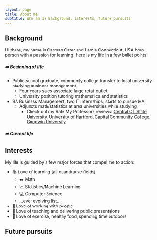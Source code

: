 ```yaml
---
layout: page
title: About me
subtitle: Who am I? Background, interests, future pursuits
---
```


## Background 
Hi there, my name is Carman Cater and I am a Connecticut, USA born person with a passion for learning. Here is my life in a few bullet points!

##### :arrow_right: Beginning of life
- Public school graduate, community college transfer to local university studying business management
  - Four years sales associate large retail outlet
  - University position tutoring mathematics and statistics
- BA Business Management, two IT internships, starts to pursue MA
  - Adjuncts math/statistics at area universities while studying
    - Check out my Rate My Professors reviews: [Central CT State University](https://www.ratemyprofessors.com/professor/2398329), [University of Hartford](https://www.ratemyprofessors.com/professor/2619271), [Capital Community College](https://www.ratemyprofessors.com/professor/2619272), [Goodwin University](https://www.ratemyprofessors.com/professor/2523642)

##### :arrow_right: Current life

## Interests
My life is guided by a few major forces that compel me to action:
- :books: Love of learning (all quantitative fields)
  - :black_nib: Math 
  - :chart_with_upwards_trend: Statistics/Machine Learning
  - :computer: Computer Science
  - ...ever evolving list...
- :office: Love of working with people 
- :speech_balloon: Love of teaching and delivering public presentaions
- :muscle: Love of exercise, healthy food, spending time outdoors

## Future pursuits









<!-- After narrowly sliding into community college (MxCC) after a tumultuos high school experience I began studying Business Management. It was at my transfer institution (CCSU) that I began tutoring statistics and mathematics.  -->



<!-- From this time I made the connection between my love of working in groups, giving public presentations, learning and teaching that I began a lifelong quest for  -->

